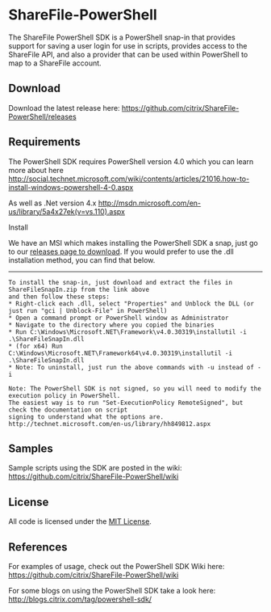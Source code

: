 ShareFile-PowerShell
====================
The ShareFile PowerShell SDK is a PowerShell snap-in that provides support for saving a user login for use in scripts, provides access to the ShareFile API, and also a provider that can be used within PowerShell to map to a ShareFile account.

Download
----
Download the latest release here: https://github.com/citrix/ShareFile-PowerShell/releases

Requirements
----
The PowerShell SDK requires PowerShell version 4.0 which you can learn more about here
http://social.technet.microsoft.com/wiki/contents/articles/21016.how-to-install-windows-powershell-4-0.aspx

As well as .Net version 4.x
http://msdn.microsoft.com/en-us/library/5a4x27ek(v=vs.110).aspx

Install

We have an MSI which makes installing the PowerShell SDK a snap, just go to our <a href="https://github.com/citrix/ShareFile-PowerShell/releases">releases page to download</a>.  If you would prefer to use the .dll installation method, you can find that below.

----
    To install the snap-in, just download and extract the files in ShareFileSnapIn.zip from the link above 
    and then follow these steps:
    * Right-click each .dll, select "Properties" and Unblock the DLL (or just run "gci | Unblock-File" in PowerShell)
    * Open a command prompt or PowerShell window as Administrator
    * Navigate to the directory where you copied the binaries
    * Run C:\Windows\Microsoft.NET\Framework\v4.0.30319\installutil -i .\ShareFileSnapIn.dll
    * (for x64) Run C:\Windows\Microsoft.NET\Framework64\v4.0.30319\installutil -i .\ShareFileSnapIn.dll
    * Note: To uninstall, just run the above commands with -u instead of -i

    Note: The PowerShell SDK is not signed, so you will need to modify the execution policy in PowerShell. 
    The easiest way is to run "Set-ExecutionPolicy RemoteSigned", but check the documentation on script 
    signing to understand what the options are. http://technet.microsoft.com/en-us/library/hh849812.aspx


Samples
----
Sample scripts using the SDK are posted in the wiki: https://github.com/citrix/ShareFile-PowerShell/wiki

License
----
All code is licensed under the [MIT
License](https://github.com/citrix/ShareFile-PowerShell/blob/master/ShareFileSnapIn/LICENSE.txt).


References
----
For examples of usage, check out the PowerShell SDK Wiki here:
https://github.com/citrix/ShareFile-PowerShell/wiki

For some blogs on using the PowerShell SDK take a look here:
http://blogs.citrix.com/tag/powershell-sdk/

